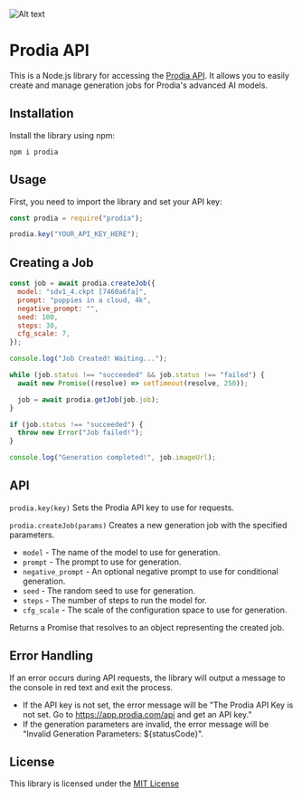 ![Alt text](https://raw.githubusercontent.com/ryzvision/prodia/main/assets/prodia-banner.jpg "a title")

# Prodia API

This is a Node.js library for accessing the [Prodia API](https://docs.prodia.com/reference/getting-started). It allows you to easily create and manage generation jobs for Prodia's advanced AI models.

## Installation

Install the library using npm:

```
npm i prodia
```

## Usage

First, you need to import the library and set your API key:

```js
const prodia = require("prodia");

prodia.key("YOUR_API_KEY_HERE");
```

## Creating a Job
```js
const job = await prodia.createJob({
  model: "sdv1_4.ckpt [7460a6fa]",
  prompt: "puppies in a cloud, 4k",
  negative_prompt: "",
  seed: 100,
  steps: 30,
  cfg_scale: 7,
});

console.log("Job Created! Waiting...");

while (job.status !== "succeeded" && job.status !== "failed") {
  await new Promise((resolve) => setTimeout(resolve, 250));

  job = await prodia.getJob(job.job);
}

if (job.status !== "succeeded") {
  throw new Error("Job failed!");
}

console.log("Generation completed!", job.imageUrl);
```

## API
`prodia.key(key)`
Sets the Prodia API key to use for requests.

`prodia.createJob(params)`
Creates a new generation job with the specified parameters.

- `model` - The name of the model to use for generation.
- `prompt` - The prompt to use for generation.
- `negative_prompt` - An optional negative prompt to use for conditional generation.
- `seed` - The random seed to use for generation.
- `steps` - The number of steps to run the model for.
- `cfg_scale` - The scale of the configuration space to use for generation.

Returns a Promise that resolves to an object representing the created job.

## Error Handling
If an error occurs during API requests, the library will output a message to the console in red text and exit the process.

- If the API key is not set, the error message will be "The Prodia API Key is not set. Go to https://app.prodia.com/api and get an API key."
- If the generation parameters are invalid, the error message will be "Invalid Generation Parameters: ${statusCode}".

## License
This library is licensed under the [MIT License](https://mit-license.org/)
